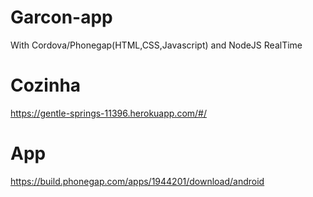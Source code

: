 # Garcon-app
With Cordova/Phonegap(HTML,CSS,Javascript) and NodeJS RealTime

# Cozinha
https://gentle-springs-11396.herokuapp.com/#/

# App
https://build.phonegap.com/apps/1944201/download/android

